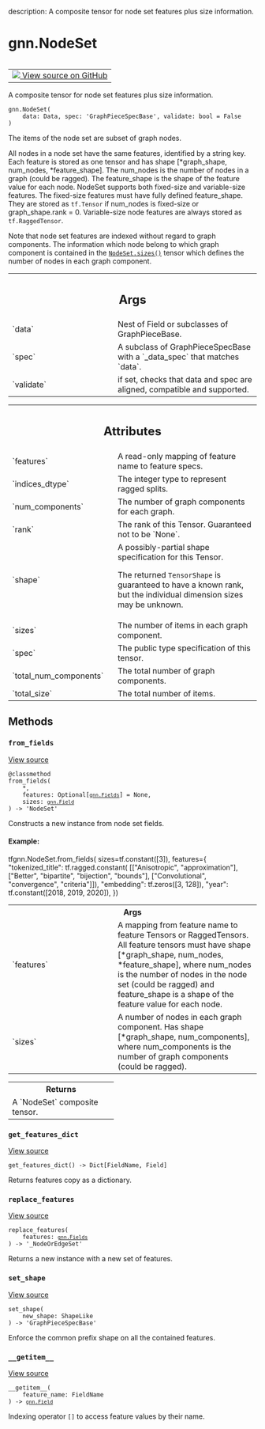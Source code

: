 description: A composite tensor for node set features plus size information.

<div itemscope itemtype="http://developers.google.com/ReferenceObject">
<meta itemprop="name" content="gnn.NodeSet" />
<meta itemprop="path" content="Stable" />
<meta itemprop="property" content="__getitem__"/>
<meta itemprop="property" content="__init__"/>
<meta itemprop="property" content="from_fields"/>
<meta itemprop="property" content="get_features_dict"/>
<meta itemprop="property" content="replace_features"/>
<meta itemprop="property" content="set_shape"/>
</div>

# gnn.NodeSet

<!-- Insert buttons and diff -->

<table class="tfo-notebook-buttons tfo-api nocontent" align="left">
<td>
  <a target="_blank" href="https://github.com/tensorflow/gnn/tree/master/tensorflow_gnn/graph/graph_tensor.py#L372-L435">
    <img src="https://www.tensorflow.org/images/GitHub-Mark-32px.png" />
    View source on GitHub
  </a>
</td>
</table>

A composite tensor for node set features plus size information.

<pre class="devsite-click-to-copy prettyprint lang-py tfo-signature-link">
<code>gnn.NodeSet(
    data: Data, spec: 'GraphPieceSpecBase', validate: bool = False
)
</code></pre>

<!-- Placeholder for "Used in" -->

The items of the node set are subset of graph nodes.

All nodes in a node set have the same features, identified by a string key. Each
feature is stored as one tensor and has shape [*graph_shape, num_nodes,
*feature_shape]. The num_nodes is the number of nodes in a graph (could be
ragged). The feature_shape is the shape of the feature value for each node.
NodeSet supports both fixed-size and variable-size features. The fixed-size
features must have fully defined feature_shape. They are stored as `tf.Tensor`
if num_nodes is fixed-size or graph_shape.rank = 0. Variable-size node features
are always stored as `tf.RaggedTensor`.

Note that node set features are indexed without regard to graph components. The
information which node belong to which graph component is contained in the
<a href="../gnn/Context.md#sizes"><code>NodeSet.sizes()</code></a> tensor which
defines the number of nodes in each graph component.

<!-- Tabular view -->
 <table class="responsive fixed orange">
<colgroup><col width="214px"><col></colgroup>
<tr><th colspan="2"><h2 class="add-link">Args</h2></th></tr>

<tr>
<td>
`data`
</td>
<td>
Nest of Field or subclasses of GraphPieceBase.
</td>
</tr><tr>
<td>
`spec`
</td>
<td>
A subclass of GraphPieceSpecBase with a `_data_spec` that matches
`data`.
</td>
</tr><tr>
<td>
`validate`
</td>
<td>
if set, checks that data and spec are aligned, compatible and
supported.
</td>
</tr>
</table>





<!-- Tabular view -->
 <table class="responsive fixed orange">
<colgroup><col width="214px"><col></colgroup>
<tr><th colspan="2"><h2 class="add-link">Attributes</h2></th></tr>

<tr> <td> `features` </td> <td> A read-only mapping of feature name to feature
specs. </td> </tr><tr> <td> `indices_dtype` </td> <td> The integer type to
represent ragged splits. </td> </tr><tr> <td> `num_components` </td> <td> The
number of graph components for each graph. </td> </tr><tr> <td> `rank` </td>
<td> The rank of this Tensor. Guaranteed not to be `None`. </td> </tr><tr> <td>
`shape` </td> <td> A possibly-partial shape specification for this Tensor.

The returned `TensorShape` is guaranteed to have a known rank, but the
individual dimension sizes may be unknown.
</td>
</tr><tr>
<td>
`sizes`
</td>
<td>
The number of items in each graph component.
</td>
</tr><tr>
<td>
`spec`
</td>
<td>
The public type specification of this tensor.
</td>
</tr><tr>
<td>
`total_num_components`
</td>
<td>
The total number of graph components.
</td>
</tr><tr>
<td>
`total_size`
</td>
<td>
The total number of items.
</td>
</tr>
</table>

## Methods

<h3 id="from_fields"><code>from_fields</code></h3>

<a target="_blank" class="external" href="https://github.com/tensorflow/gnn/tree/master/tensorflow_gnn/graph/graph_tensor.py#L392-L426">View
source</a>

<pre class="devsite-click-to-copy prettyprint lang-py tfo-signature-link">
<code>@classmethod</code>
<code>from_fields(
    *,
    features: Optional[<a href="../gnn/Fields.md"><code>gnn.Fields</code></a>] = None,
    sizes: <a href="../gnn/Field.md"><code>gnn.Field</code></a>
) -> 'NodeSet'
</code></pre>

Constructs a new instance from node set fields.

#### Example:

tfgnn.NodeSet.from_fields( sizes=tf.constant([3]), features={ "tokenized_title":
tf.ragged.constant( [["Anisotropic", "approximation"], ["Better", "bipartite",
"bijection", "bounds"], ["Convolutional", "convergence", "criteria"]]),
"embedding": tf.zeros([3, 128]), "year": tf.constant([2018, 2019, 2020]), })

<!-- Tabular view -->
 <table class="responsive fixed orange">
<colgroup><col width="214px"><col></colgroup>
<tr><th colspan="2">Args</th></tr>

<tr>
<td>
`features`
</td>
<td>
A mapping from feature name to feature Tensors or RaggedTensors.
All feature tensors must have shape [*graph_shape, num_nodes,
*feature_shape], where num_nodes is the number of nodes in the node
set (could be ragged) and feature_shape is a shape of the feature value
for each node.
</td>
</tr><tr>
<td>
`sizes`
</td>
<td>
A number of nodes in each graph component. Has shape [*graph_shape,
num_components], where num_components is the number of graph components
(could be ragged).
</td>
</tr>
</table>

<!-- Tabular view -->

 <table class="responsive fixed orange">
<colgroup><col width="214px"><col></colgroup>
<tr><th colspan="2">Returns</th></tr>
<tr class="alt">
<td colspan="2">
A `NodeSet` composite tensor.
</td>
</tr>

</table>



<h3 id="get_features_dict"><code>get_features_dict</code></h3>

<a target="_blank" class="external" href="https://github.com/tensorflow/gnn/tree/master/tensorflow_gnn/graph/graph_tensor.py#L138-L140">View
source</a>

<pre class="devsite-click-to-copy prettyprint lang-py tfo-signature-link">
<code>get_features_dict() -> Dict[FieldName, Field]
</code></pre>

Returns features copy as a dictionary.


<h3 id="replace_features"><code>replace_features</code></h3>

<a target="_blank" class="external" href="https://github.com/tensorflow/gnn/tree/master/tensorflow_gnn/graph/graph_tensor.py#L358-L364">View
source</a>

<pre class="devsite-click-to-copy prettyprint lang-py tfo-signature-link">
<code>replace_features(
    features: <a href="../gnn/Fields.md"><code>gnn.Fields</code></a>
) -> '_NodeOrEdgeSet'
</code></pre>

Returns a new instance with a new set of features.


<h3 id="set_shape"><code>set_shape</code></h3>

<a target="_blank" class="external" href="https://github.com/tensorflow/gnn/tree/master/tensorflow_gnn/graph/graph_piece.py#L290-L296">View
source</a>

<pre class="devsite-click-to-copy prettyprint lang-py tfo-signature-link">
<code>set_shape(
    new_shape: ShapeLike
) -> 'GraphPieceSpecBase'
</code></pre>

Enforce the common prefix shape on all the contained features.


<h3 id="__getitem__"><code>__getitem__</code></h3>

<a target="_blank" class="external" href="https://github.com/tensorflow/gnn/tree/master/tensorflow_gnn/graph/graph_tensor.py#L34-L36">View
source</a>

<pre class="devsite-click-to-copy prettyprint lang-py tfo-signature-link">
<code>__getitem__(
    feature_name: FieldName
) -> <a href="../gnn/Field.md"><code>gnn.Field</code></a>
</code></pre>

Indexing operator `[]` to access feature values by their name.




